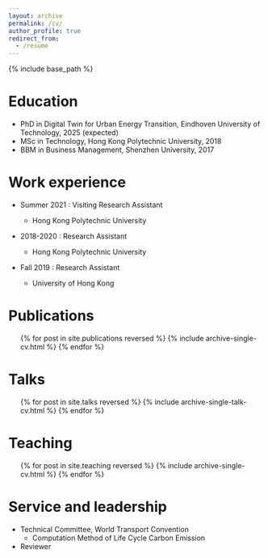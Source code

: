 ```yaml
---
layout: archive
permalink: /cv/
author_profile: true
redirect_from:
  - /resume
---
```


{% include base_path %}

Education
======
* PhD in Digital Twin for Urban Energy Transition, Eindhoven University of Technology, 2025 (expected)
* MSc in Technology, Hong Kong Polytechnic University, 2018
* BBM in Business Management, Shenzhen University, 2017

Work experience
======
* Summer 2021 : Visiting Research Assistant
  * Hong Kong Polytechnic University

* 2018-2020 : Research Assistant
  * Hong Kong Polytechnic University

* Fall 2019 : Research Assistant
  * University of Hong Kong 

Publications
======
  <ul>{% for post in site.publications reversed %}
    {% include archive-single-cv.html %}
  {% endfor %}</ul>
  
Talks
======
  <ul>{% for post in site.talks reversed %}
    {% include archive-single-talk-cv.html  %}
  {% endfor %}</ul>
  
Teaching
======
  <ul>{% for post in site.teaching reversed %}
    {% include archive-single-cv.html %}
  {% endfor %}</ul>
  
Service and leadership
======
* Technical Committee, World Transport Convention
  * Computation Method of Life Cycle Carbon Emission
* Reviewer  
